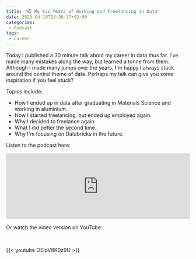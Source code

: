 ```yaml
---
title: "🎧 My Six Years of Working and Freelancing in Data"
date: 2025-04-18T13:56:17+02:00
categories: 
 - Podcast
tags: 
 - Career
---
```


Today I published a 30 minute talk about my career in data thus far. I've made many mistakes along the way, but learned a tonne from them. Although I made many jumps over the years, I'm happy I always stuck around the central theme of data. Perhaps my talk can give you some inspiration if you feel stuck?

Topics include:

* How I ended up in data after graduating in Materials Science and working in aluminium.
* How I started freelancing, but ended up employed again.
* Why I decided to freelance again
* What I did better the second time.
* Why I'm focusing on Databricks in the future.

Listen to the podcast here:

<iframe width="100%" height="180" frameborder="no" scrolling="no" seamless="" src="https://share.transistor.fm/e/d0c8ddda"></iframe>

Or watch the video version on YouTube:

<br>

{{< youtube OElpV8K0z9U >}}